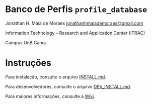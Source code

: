 # Banco de Perfis `profile_database`

Jonathan H. Maia de Moraes <jonathanhmaiademoraes@gmail.com>

Information Technology – Research and Application Center (ITRAC)

Campus UnB Gama

# Instruções

Para instalação, consulte o arquivo [INSTALL.md](INSTALL.md).

Para desenvolvedores, consulte o arquivo [DEV_INSTALL.md](DEV_INSTALL.md).

Para maiores informações, consulte a [Wiki](wiki).
